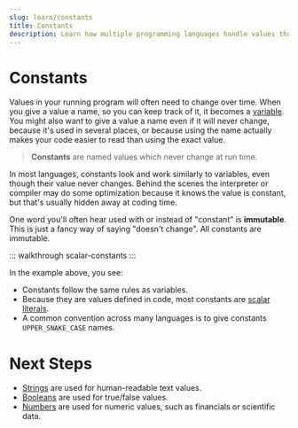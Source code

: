 ```yaml
---
slug: learn/constants
title: Constants
description: Learn how multiple programming languages handle values that are known when the code is written, and will never change.
---
```


# Constants

Values in your running program will often need to change over time.
When you give a value a name, so you can keep track of it, it becomes a [variable](/learn/variables/).
You might also want to give a value a name even if it will never change, because it's used in several places, or because using the name actually makes your code easier to read than using the exact value.

> **Constants** are named values which never change at run time.

In most languages, constants look and work similarly to variables, even though their value never changes.
Behind the scenes the interpreter or compiler may do some optimization because it knows the value is constant, but that's usually hidden away at coding time.

One word you'll often hear used with or instead of "constant" is **immutable**.
This is just a fancy way of saying "doesn't change".
All constants are immutable.

::: walkthrough scalar-constants
:::

In the example above, you see:

* Constants follow the same rules as variables.
* Because they are values defined in code, most constants are [scalar literals](/learn/literal-values/).
* A common convention across many languages is to give constants `UPPER_SNAKE_CASE` names.

# Next Steps

* [Strings](/learn/strings/) are used for human-readable text values.
* [Booleans](/learn/booleans/) are used for true/false values.
* [Numbers](/learn/numbers/) are used for numeric values, such as financials or scientific data.
